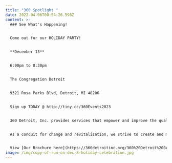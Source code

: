 ```yaml
---
title: "360 Spotlight "
date: 2022-04-06T00:54:26.598Z
content: >-
  ### See What's Happening!


  C﻿ome out for our HOLIDAY PARTY!


  **D﻿ecember 13**


  6﻿:00pm to 8:30pm


  T﻿he Congregation Detroit


  9321 Rosa Parks Blvd, Detroit, MI 48206


  Sign up TODAY @ http://tiny.cc/360Events2023


  360 Detroit, Inc. provides services that empower and improve the quality of life for individuals and families. We are dedicated to assisting people in becoming self-sufficient, anchored, stabilized and well-rounded community members.


  As a conduit for change and revitalization, we strive to create and maintain viable, safe communities within Detroit


  View [Our Brochure here](https://360detroitinc.org/360%20Detroit%20Brochure.pdf)!
image: /img/copy-of-run-on-dec-8-holiday-celebration.jpg
---
```

